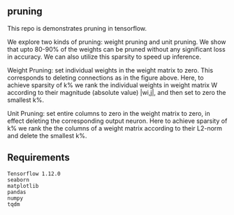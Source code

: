 ## pruning
This repo is demonstrates pruning in tensorflow.

We explore two kinds of pruning: weight pruning and unit pruning. We show that upto 80-90% of the weights can be pruned without any significant loss in accuracy. We can also utilize this sparsity to speed up inference. 

Weight Pruning: set individual weights in the weight matrix to zero. This corresponds to deleting connections as in the figure above. Here, to achieve sparsity of k% we rank the individual weights in weight matrix W according to their magnitude (absolute value) |wi,j|, and then set to zero the smallest k%.

Unit Pruning: set entire columns to zero in the weight matrix to zero, in effect deleting the corresponding output neuron.
Here to achieve sparsity of k% we rank the the columns of a weight matrix according to their L2-norm and delete the smallest k%.
 
## Requirements
```
Tensorflow 1.12.0
seaborn
matplotlib
pandas
numpy
tqdm
```


